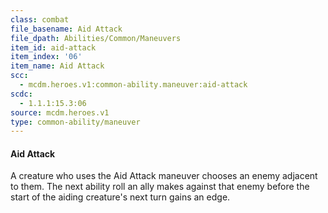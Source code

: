 ```yaml
---
class: combat
file_basename: Aid Attack
file_dpath: Abilities/Common/Maneuvers
item_id: aid-attack
item_index: '06'
item_name: Aid Attack
scc:
  - mcdm.heroes.v1:common-ability.maneuver:aid-attack
scdc:
  - 1.1.1:15.3:06
source: mcdm.heroes.v1
type: common-ability/maneuver
---
```


#### Aid Attack

A creature who uses the Aid Attack maneuver chooses an enemy adjacent to them. The next ability roll an ally makes against that enemy before the start of the aiding creature's next turn gains an edge.
